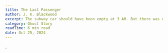```yaml
---
title: The Last Passenger
author: J. K. Blackwood
excerpt: The subway car should have been empty at 3 AM. But there was one passenger who shouldn't have been there. One who had been dead for twenty years...
category: Ghost Story
readTime: 6 min read
date: Oct 25, 2024
---
```

.
